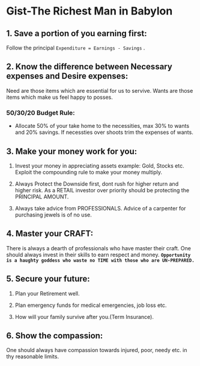 # **Gist-The Richest Man in Babylon**

## **1. Save a portion of you earning first:**

Follow the principal `Expenditure = Earnings - Savings` .

## **2. Know the difference between Necessary expenses and Desire expenses:**

Need are those items which are essential for us to servive. Wants are those items which make us feel happy to posses. 

### 50/30/20 Budget Rule:

- Allocate 50% of your take home to the necessities, max 30% to wants and 20% savings. If necessties over shoots trim the expenses of wants.

## **3. Make your money work for you:**

1. Invest your money in appreciating assets example: Gold, Stocks etc. Exploit the compounding rule to make your money multiply.

2. Always Protect the Downside first, dont rush for higher return and higher risk. As a RETAIL investor over priority should be protecting the PRINCIPAL AMOUNT.

3. Always take advice from PROFESSIONALS. Advice of a carpenter for  purchasing jewels is of no use.

## **4. Master your CRAFT:**

There is always a dearth of professionals who have master their craft. One should always invest in their skills to earn respect and money.
**`Opportunity is a haughty goddess who waste no TIME with those who are UN-PREPARED.`**

## **5. Secure your future:**

1. Plan your Retirement well.

2. Plan emergency funds for medical emergencies, job loss etc.

3. How will your family survive after you.(Term Insurance).

## **6. Show the compassion:**

One should always have compassion towards injured, poor, needy etc. in thy reasonable limits.

